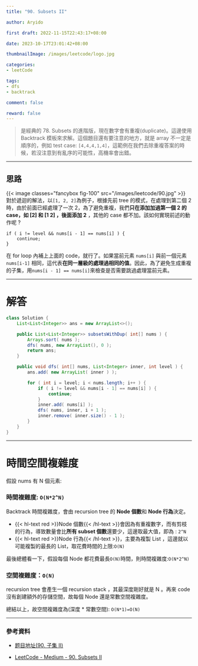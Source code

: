 ```yaml
---
title: "90. Subsets II"

author: Aryido

first draft: 2022-11-15T22:43:17+08:00

date: 2023-10-17T23:01:42+08:00

thumbnailImage: /images/leetcode/logo.jpg

categories:
- leetCode

tags:
- dfs
- backtrack

comment: false

reward: false
---
```

<!--BODY-->
> 是經典的 78. Subsets 的進階版，現在數字會有重複(duplicate)。這邊使用 Backtrack 模板來求解。這個題目還有要注意的地方，就是 array 不一定是順序的，例如 test case: ```[4,4,4,1,4]```，這範例在我們去除重複答案的時候，若沒注意到有亂序的可能性，高機率會出錯。
<!--more-->

---

## 思路
{{< image classes="fancybox fig-100" src="/images/leetcode/90.jpg" >}}
對於遞迴的解法，以```[1, 2, 2]```為例子，根據先前 tree 的模式，在處理到第二個 2 時，由於前面已經處理了一次 2，為了避免重複，我們**只在添加加過第一個 2 的case，如 [2] 和 [1 2] ，後面添加 2** ，其他的 case 都不加。該如何實現前述的動作呢 ?

```
if ( i != level && nums[i - 1] == nums[i] ) {
	continue;
}
```
在 for loop 內補上上面的 code，就行了。如果當前元素 ```nums[i]``` 與前一個元素 ```nums[i-1]``` 相同，這代表**在同一層級的處理過相同的值**。因此，為了避免生成重複的子集，用```nums[i - 1] == nums[i]```來檢查是否需要跳過處理當前元素。

---
# 解答
```java
class Solution {
	List<List<Integer>> ans = new ArrayList<>();

	public List<List<Integer>> subsetsWithDup( int[] nums ) {
		Arrays.sort( nums );
		dfs( nums, new ArrayList(), 0 );
		return ans;
	}

	public void dfs( int[] nums, List<Integer> inner, int level ) {
		ans.add( new ArrayList( inner ) );

		for ( int i = level; i < nums.length; i++ ) {
			if ( i != level && nums[i - 1] == nums[i] ) {
				continue;
			}
			inner.add( nums[i] );
			dfs( nums, inner, i + 1 );
			inner.remove( inner.size() - 1 );
		}
	}
}

```

---

# 時間空間複雜度
假設 nums 有 N 個元素:
### 時間複雜度: ```O(N*2^N)```

Backtrack 時間複雜度，會由 recursion tree 的 **Node 個數**和 **Node 行為**決定。
- {{< hl-text red >}}Node 個數{{< /hl-text >}}會因為有重複數字，而有剪枝的行為，導致數量會比**所有 subset 個數**還要少，這邊取最大值，即為 : ```2^N```
- {{< hl-text red >}}Node 行為{{< /hl-text >}}，主要為複製 List ，這邊就以可能複製的最長的 List，取花費時間的上限:```O(N)```

最後總體看一下，假設每個 Node 都花費最長```O(N)```時間，則時間複雜度:```O(N*2^N)```

### 空間複雜度：```O(N)```
recursion tree 會產生一個 recursion stack ，其最深度剛好就是 N 。再來 code 沒有創建額外的存儲空間，故每個 Node 還是常數空間複雜度。

總結以上，故空間複雜度為(深度 * 常數空間): ```O(N*1)=O(N)```

---
### 參考資料

- [题目地址(90. 子集 II)](https://github.com/azl397985856/leetcode/blob/master/problems/90.subsets-ii.md)

- [LeetCode - Medium - 90. Subsets II](https://blog.csdn.net/u011863024/article/details/115951724)